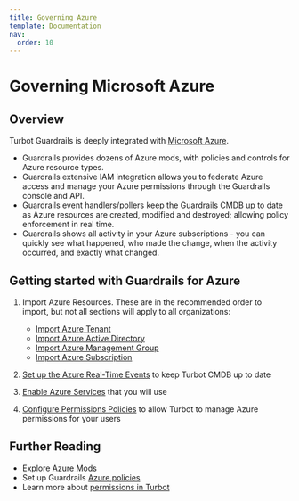 ```yaml
---
title: Governing Azure
template: Documentation
nav:
  order: 10
---
```


# Governing Microsoft Azure

## Overview

Turbot Guardrails is deeply integrated with
[Microsoft Azure](https://azure.microsoft.com/).

- Guardrails  provides dozens of Azure mods, with policies and controls for Azure
  resource types.
- Guardrails extensive IAM integration allows you to federate Azure access and
  manage your Azure permissions through the Guardrails console and API.
- Guardrails  event handlers/pollers keep the Guardrails CMDB up to date as Azure resources are
  created, modified and destroyed; allowing policy enforcement in real time.
- Guardrails  shows all activity in your Azure subscriptions - you can quickly see
  what happened, who made the change, when the activity occurred, and exactly
  what changed.

## Getting started with Guardrails  for Azure

1. Import Azure Resources. These are in the recommended order to import, but not
   all sections will apply to all organizations:

   - [Import Azure Tenant](integrations/azure/import/tenant)
   - [Import Azure Active Directory](integrations/azure/import/active-directory)
   - [Import Azure Management Group](integrations/azure/import/management-group)
   - [Import Azure Subscription](integrations/azure/import/subscription)

2. [Set up the Azure Real-Time Events](integrations/azure/real-time-events) to keep Turbot
   CMDB up to date
3. [Enable Azure Services](integrations/azure/services) that you will use
4. [Configure Permissions Policies](integrations/azure/permissions) to allow Turbot to manage
   Azure permissions for your users

## Further Reading

- Explore [Azure Mods](https://hub.guardrails.turbot.com/mods/azure/mods)
- Set up Guardrails [Azure policies](https://hub.guardrails.turbot.com/policy-packs?providers=azure)
- Learn more about [permissions in Turbot](concepts/iam/permissions)
